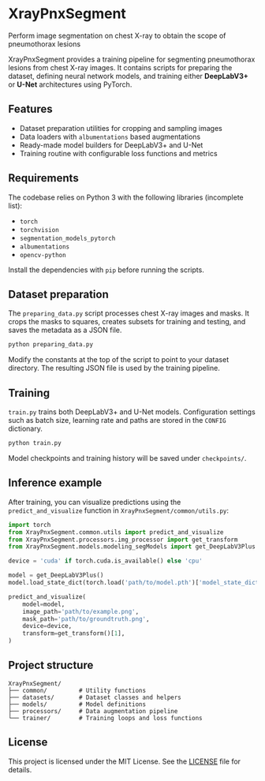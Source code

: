 # XrayPnxSegment
Perform image segmentation on chest X-ray to obtain the scope of pneumothorax lesions

XrayPnxSegment provides a training pipeline for segmenting pneumothorax lesions from chest X-ray images. It contains scripts for preparing the dataset, defining neural network models, and training either **DeepLabV3+** or **U-Net** architectures using PyTorch.

## Features

- Dataset preparation utilities for cropping and sampling images
- Data loaders with `albumentations` based augmentations
- Ready-made model builders for DeepLabV3+ and U-Net
- Training routine with configurable loss functions and metrics

## Requirements

The codebase relies on Python 3 with the following libraries (incomplete list):

- `torch`
- `torchvision`
- `segmentation_models_pytorch`
- `albumentations`
- `opencv-python`

Install the dependencies with `pip` before running the scripts.

## Dataset preparation

The `preparing_data.py` script processes chest X-ray images and masks. It crops the masks to squares, creates subsets for training and testing, and saves the metadata as a JSON file.

```bash
python preparing_data.py
```

Modify the constants at the top of the script to point to your dataset directory. The resulting JSON file is used by the training pipeline.

## Training

`train.py` trains both DeepLabV3+ and U-Net models. Configuration settings such as batch size, learning rate and paths are stored in the `CONFIG` dictionary.

```bash
python train.py
```

Model checkpoints and training history will be saved under `checkpoints/`.

## Inference example

After training, you can visualize predictions using the `predict_and_visualize` function in `XrayPnxSegment/common/utils.py`:

```python
import torch
from XrayPnxSegment.common.utils import predict_and_visualize
from XrayPnxSegment.processors.img_processor import get_transform
from XrayPnxSegment.models.modeling_segModels import get_DeepLabV3Plus

device = 'cuda' if torch.cuda.is_available() else 'cpu'

model = get_DeepLabV3Plus()
model.load_state_dict(torch.load('path/to/model.pth')['model_state_dict'])

predict_and_visualize(
    model=model, 
    image_path='path/to/example.png', 
    mask_path='path/to/groundtruth.png', 
    device=device, 
    transform=get_transform()[1], 
)
```

## Project structure

```
XrayPnxSegment/
├── common/         # Utility functions
├── datasets/       # Dataset classes and helpers
├── models/         # Model definitions
├── processors/     # Data augmentation pipeline
└── trainer/        # Training loops and loss functions
```

## License

This project is licensed under the MIT License. See the [LICENSE](LICENSE) file for details.
